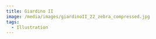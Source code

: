 ```yaml
---
title: Giardino II
image: /media/images/giardinoII_22_zebra_compressed.jpg
tags:
  - Illustration
---
```

